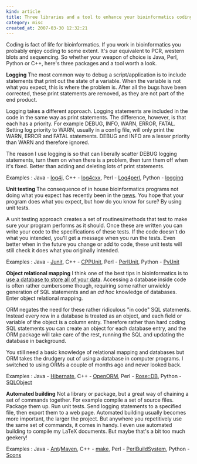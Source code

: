 ```yaml
--- 
kind: article
title: Three libraries and a tool to enhance your bioinformatics coding
category: misc
created_at: 2007-03-30 12:32:21
---
```

Coding is fact of life for bioinformatics. If you work in bioinformatics you probably enjoy coding to some extent. It's our equivalent to PCR, western blots and sequencing. So whether your weapon of choice is Java, Perl, Python or C++, here's three packages and a tool worth a look.

<!--more-->

<strong>Logging</strong>
The most common way to debug a script/application is to include statements that print out the state of a variable. When the variable is not what you expect, this is where the problem is. After all the bugs have been corrected, these print statements are removed, as they are not part of the end product.

Logging takes a different approach. Logging statements are included in the code in the same way as print statements. The difference, however, is that each has a priority. For example DEBUG, INFO, WARN, ERROR, FATAL. Setting log priority to WARN, usually in a config file, will only print the WARN, ERROR and FATAL statements. DEBUG and INFO are a lesser priority than WARN and therefore ignored.

The reason I use logging is so that can liberally scatter DEBUG logging statements, turn them on when there is a problem, then turn them off when it's fixed. Better than adding and deleting lots of print statements.

Examples : Java - <a href="http://logging.apache.org/log4j/docs/index.html">log4j</a>, C++ - <a href="http://logging.apache.org/log4cxx/">log4cxx</a>, Perl - <a href="http://log4perl.sourceforge.net/">Log4perl</a>, Python - <a href="http://docs.python.org/lib/module-logging.html">logging</a>

<strong>Unit testing</strong>
The consequence of in house bioinformatics programs not doing what you expect has recently been in the <a href="http://boscoh.com/protein/a-sign-a-flipped-structure-and-a-scientific-flameout-of-epic-proportions">news</a>. You hope that your program does what you expect, but how do you know for sure? By using unit tests.

A unit testing approach creates a set of routines/methods that test to make sure your program performs as it should. Once these are written you can write your code to the specifications of these tests. If the code doesn't do what you intended, you'll get a message when you run the tests. Even better when in the future you change or add to code, these unit tests will still check it does what you originally intended.

Examples : Java - <a href="http://junit.org/index.htm">Junit</a>, C++ - <a href="http://cppunit.sourceforge.net/cppunit-wiki">CPPUnit</a>, Perl - <a href="http://perlunit.sourceforge.net/">PerlUnit</a>, Python - <a href="http://pyunit.sourceforge.net/">PyUnit</a>

<strong>Object relational mapping</strong>
I think one of the best tips in bioinformatics is to <a href="http://www.bioinformaticszen.com/2007/02/bioinformatics-use-a-database-for-data/">use a database to store all of your data</a>. Accessing a database inside code is often rather cumbersome though, requiring some rather unwieldy generation of SQL statements and an <em>ad hoc</em> knowledge of databases. Enter object relational mapping.

ORM negates the need for these rather ridiculous "in code" SQL statements. Instead every row in a database is treated as an object, and each field or variable of the object is a column entry. Therefore rather than hard coding SQL statements you can create an object for each database entry, and the ORM package will take care of the rest, running the SQL and updating the database in background.

You still need a basic knowledge of relational mapping and databases but ORM takes the drudgery out of using a database in computer programs. I switched to using ORMs a couple of months ago and never looked back.

Examples : Java - <a href="http://www.hibernate.org/">Hibernate</a>, C++ - <a href="http://sourceforge.net/projects/open-orm/">OpenORM</a>, Perl - <a href="http://search.cpan.org/dist/Rose-DB/">Rose::DB</a>, Python - <a href="http://sqlobject.org/">SQLObject</a>

<strong>Automated building</strong>
Not a library or package, but a great way of chaining a set of commands together. For example compile a set of source files. Package them up. Run unit tests. Send logging statements to a specified file, then export them to a web page. Automated building usually becomes more important, the larger the project. But anywhere you repetitively use the same set of commands, it comes in handy. I even use automated building to compile my LaTeX documents. But maybe that's a bit too much geekery!

Examples : Java - <a href="http://ant.apache.org/">Ant</a>/<a href="http://maven.apache.org/">Maven</a>, C++ - <a href="http://www.gnu.org/software/make/manual/html_node/index.html">make</a>, Perl - <a href="http://search.cpan.org/~nkh/PerlBuildSystem-0.35/">PerlBuildSystem</a>, Python - <a href="http://sourceforge.net/projects/pybuild">Scons</a>
